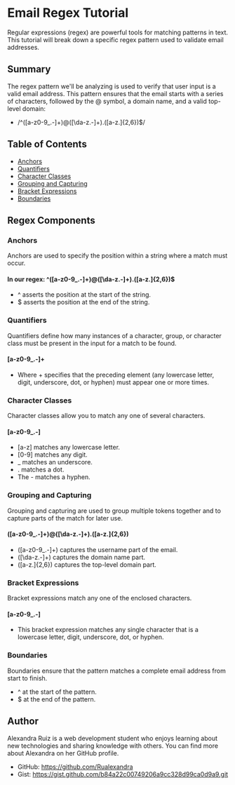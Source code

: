 # Email Regex Tutorial

Regular expressions (regex) are powerful tools for matching patterns in text. This tutorial will break down a specific regex pattern used to validate email addresses.

## Summary
The regex pattern we'll be analyzing is used to verify that user input is a valid email address. This pattern ensures that the email starts with a series of characters, followed by the @ symbol, a domain name, and a valid top-level domain:
- /^([a-z0-9_\.-]+)@([\da-z\.-]+)\.([a-z\.]{2,6})$/



## Table of Contents

- [Anchors](#anchors)
- [Quantifiers](#quantifiers)
- [Character Classes](#character-classes)
- [Grouping and Capturing](#grouping-and-capturing)
- [Bracket Expressions](#bracket-expressions)
- [Boundaries](#boundaries)


## Regex Components

### Anchors
Anchors are used to specify the position within a string where a match must occur.
#### In our regex: ^([a-z0-9_\.-]+)@([\da-z\.-]+)\.([a-z\.]{2,6})$
- ^ asserts the position at the start of the string.
- $ asserts the position at the end of the string.


### Quantifiers
Quantifiers define how many instances of a character, group, or character class must be present in the input for a match to be found.
#### [a-z0-9_\.-]+
-  Where + specifies that the preceding element (any lowercase letter, digit, underscore, dot, or hyphen) must appear one or more times.

### Character Classes
Character classes allow you to match any one of several characters.
#### [a-z0-9_\.-]
- [a-z] matches any lowercase letter.
- [0-9] matches any digit.
- _ matches an underscore.
- \. matches a dot.
- The - matches a hyphen.


### Grouping and Capturing
Grouping and capturing are used to group multiple tokens together and to capture parts of the match for later use.
#### ([a-z0-9_\.-]+)@([\da-z\.-]+)\.([a-z\.]{2,6})
- ([a-z0-9_\.-]+) captures the username part of the email.
- ([\da-z\.-]+) captures the domain name part.
- ([a-z\.]{2,6}) captures the top-level domain part.

### Bracket Expressions
Bracket expressions match any one of the enclosed characters.
#### [a-z0-9_\.-]
- This bracket expression matches any single character that is a lowercase letter, digit, underscore, dot, or hyphen.

### Boundaries
Boundaries ensure that the pattern matches a complete email address from start to finish.
- ^ at the start of the pattern.
- $ at the end of the pattern.


## Author

Alexandra Ruiz is a web development student who enjoys learning about new technologies and sharing knowledge with others. You can find more about Alexandra on her GitHub profile. 

- GitHub: https://github.com/Rualexandra
- Gist: https://gist.github.com/b84a22c00749206a9cc328d99ca0d9a9.git 

